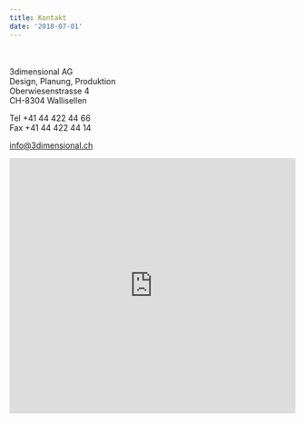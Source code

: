 ```yaml
---
title: Kontakt
date: '2018-07-01'
---
```

\
\
3dimensional AG\
Design, Planung, Produktion\
Oberwiesenstrasse 4\
CH-8304 Wallisellen

Tel +41 44 422 44 66\
Fax +41 44 422 44 14

<a href="mailto:info@3dimensional.ch">info@3dimensional.ch</a>

<iframe width="100%" height="450" frameborder="0" style="border:0" src="https://www.google.com/maps/embed/v1/place?q=place_id:ChIJSXdLULGgmkcRqBk4DnZBJQQ&key=AIzaSyDg50xM8QV2F8xOWhNzZbZyWfkZuQuJhVw" allowfullscreen></iframe>
